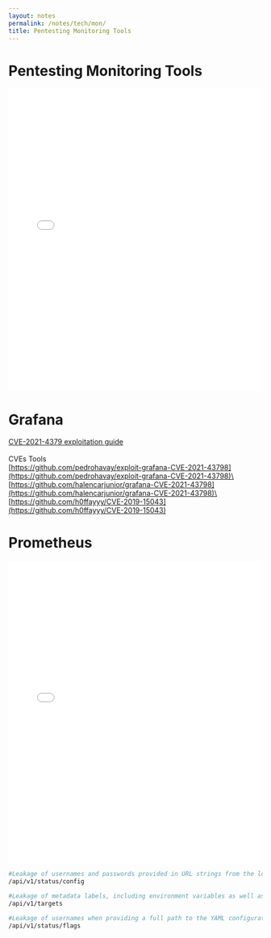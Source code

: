 ```yaml
---
layout: notes
permalink: /notes/tech/mon/
title: Pentesting Monitoring Tools
---
```


# Pentesting Monitoring Tools
<embed src="/assets/file/Hacking-Monitoring-CNCF-Sarah-Conway.pdf" type="application/pdf" width="100%" height="600px" />

# Grafana
[CVE-2021-4379 exploitation guide](https://github.com/jas502n/Grafana-CVE-2021-43798)\
\
CVEs Tools\
[https://github.com/pedrohavay/exploit-grafana-CVE-2021-43798](https://github.com/pedrohavay/exploit-grafana-CVE-2021-43798)\
[https://github.com/halencarjunior/grafana-CVE-2021-43798](https://github.com/halencarjunior/grafana-CVE-2021-43798)\
[https://github.com/h0ffayyy/CVE-2019-15043](https://github.com/h0ffayyy/CVE-2019-15043)


# Prometheus
<embed src="/assets/file/pentest-report_prometheus.pdf" type="application/pdf" width="100%" height="600px" />

```bash
#Leakage of usernames and passwords provided in URL strings from the loaded YAML configuration file
/api/v1/status/config

#Leakage of metadata labels, including environment variables as well as user and machine names, added to target machine addresses
/api/v1/targets

#Leakage of usernames when providing a full path to the YAML configuration file
/api/v1/status/flags
```